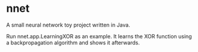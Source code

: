 # nnet
A small neural network toy project written in Java.

Run nnet.app.LearningXOR as an example. It learns the XOR function using a backpropagation algorithm and shows it afterwards.
